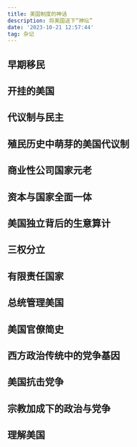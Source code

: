 ```yaml
---
title: 美国制度的神话
description: 将美国送下“神坛”
date: '2023-10-21 12:57:44'
tag: 杂记
---
```


## 早期移民

## 开挂的美国

## 代议制与民主

## 殖民历史中萌芽的美国代议制

## 商业性公司国家元老

## 资本与国家全面一体

## 美国独立背后的生意算计

## 三权分立

## 有限责任国家

## 总统管理美国

## 美国官僚简史

## 西方政治传统中的党争基因

## 美国抗击党争

## 宗教加成下的政治与党争

## 理解美国


